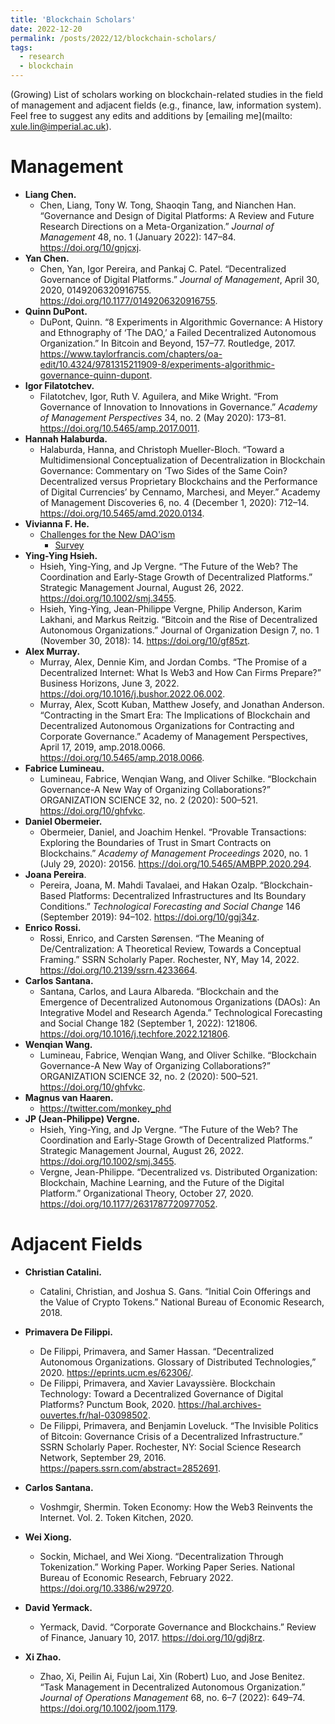 ```yaml
---
title: 'Blockchain Scholars'
date: 2022-12-20
permalink: /posts/2022/12/blockchain-scholars/
tags:
  - research
  - blockchain
---
```


(Growing) List of scholars working on blockchain-related studies in the field of management and adjacent fields (e.g., finance, law, information system). Feel free to suggest any edits and additions by [emailing me](mailto: xule.lin@imperial.ac.uk).

# Management

- **Liang Chen.** 
	- Chen, Liang, Tony W. Tong, Shaoqin Tang, and Nianchen Han. “Governance and Design of Digital Platforms: A Review and Future Research Directions on a Meta-Organization.” *Journal of Management* 48, no. 1 (January 2022): 147–84. https://doi.org/10/gnjcxj.
- **Yan Chen.**
  - Chen, Yan, Igor Pereira, and Pankaj C. Patel. “Decentralized Governance of Digital Platforms.” *Journal of Management*, April 30, 2020, 0149206320916755. https://doi.org/10.1177/0149206320916755.
- **Quinn DuPont.**
	- DuPont, Quinn. “8 Experiments in Algorithmic Governance: A History and Ethnography of ‘The DAO,’ a Failed Decentralized Autonomous Organization.” In Bitcoin and Beyond, 157–77. Routledge, 2017. https://www.taylorfrancis.com/chapters/oa-edit/10.4324/9781315211909-8/experiments-algorithmic-governance-quinn-dupont.
- **Igor Filatotchev.**
	- Filatotchev, Igor, Ruth V. Aguilera, and Mike Wright. “From Governance of Innovation to Innovations in Governance.” *Academy of Management Perspectives* 34, no. 2 (May 2020): 173–81. https://doi.org/10.5465/amp.2017.0011.
- **‌Hannah Halaburda.**
	- Halaburda, Hanna, and Christoph Mueller-Bloch. “Toward a Multidimensional Conceptualization of Decentralization in Blockchain Governance: Commentary on ‘Two Sides of the Same Coin? Decentralized versus Proprietary Blockchains and the Performance of Digital Currencies’ by Cennamo, Marchesi, and Meyer.” Academy of Management Discoveries 6, no. 4 (December 1, 2020): 712–14. https://doi.org/10.5465/amd.2020.0134.
- **Vivianna F. He.** 
	- [Challenges for the New DAO'ism](https://www.linkedin.com/posts/vivianna-f-he-05a41625_dao-governance-openscience-activity-6967471840566853632-UMrs?utm_source=share&utm_medium=member_desktop)
		- [Survey](https://insead.eu.qualtrics.com/jfe/form/SV_5dQqcxHSZZU9AEe)
- **Ying-Ying Hsieh.**
	- Hsieh, Ying-Ying, and Jp Vergne. “The Future of the Web? The Coordination and Early-Stage Growth of Decentralized Platforms.” Strategic Management Journal, August 26, 2022. https://doi.org/10.1002/smj.3455.
	- Hsieh, Ying-Ying, Jean-Philippe Vergne, Philip Anderson, Karim Lakhani, and Markus Reitzig. “Bitcoin and the Rise of Decentralized Autonomous Organizations.” Journal of Organization Design 7, no. 1 (November 30, 2018): 14. https://doi.org/10/gf85zt.
- **Alex Murray.**
	- Murray, Alex, Dennie Kim, and Jordan Combs. “The Promise of a Decentralized Internet: What Is Web3 and How Can Firms Prepare?” Business Horizons, June 3, 2022. https://doi.org/10.1016/j.bushor.2022.06.002.
	- Murray, Alex, Scott Kuban, Matthew Josefy, and Jonathan Anderson. “Contracting in the Smart Era: The Implications of Blockchain and Decentralized Autonomous Organizations for Contracting and Corporate Governance.” Academy of Management Perspectives, April 17, 2019, amp.2018.0066. https://doi.org/10.5465/amp.2018.0066.
- **Fabrice Lumineau.**
	- Lumineau, Fabrice, Wenqian Wang, and Oliver Schilke. “Blockchain Governance-A New Way of Organizing Collaborations?” ORGANIZATION SCIENCE 32, no. 2 (2020): 500–521. https://doi.org/10/ghfvkc.
- **Daniel Obermeier.**
	- Obermeier, Daniel, and Joachim Henkel. “Provable Transactions: Exploring the Boundaries of Trust in Smart Contracts on Blockchains.” *Academy of Management Proceedings* 2020, no. 1 (July 29, 2020): 20156. https://doi.org/10.5465/AMBPP.2020.294.
- **Joana Pereira**.
	- Pereira, Joana, M. Mahdi Tavalaei, and Hakan Ozalp. “Blockchain-Based Platforms: Decentralized Infrastructures and Its Boundary Conditions.” *Technological Forecasting and Social Change* 146 (September 2019): 94–102. https://doi.org/10/ggj34z.
- **Enrico Rossi.**
	- Rossi, Enrico, and Carsten Sørensen. “The Meaning of De/Centralization: A Theoretical Review, Towards a Conceptual Framing.” SSRN Scholarly Paper. Rochester, NY, May 14, 2022. https://doi.org/10.2139/ssrn.4233664.
- **Carlos Santana.**
	- Santana, Carlos, and Laura Albareda. “Blockchain and the Emergence of Decentralized Autonomous Organizations (DAOs): An Integrative Model and Research Agenda.” Technological Forecasting and Social Change 182 (September 1, 2022): 121806. https://doi.org/10.1016/j.techfore.2022.121806.
- **Wenqian Wang.**
	- Lumineau, Fabrice, Wenqian Wang, and Oliver Schilke. “Blockchain Governance-A New Way of Organizing Collaborations?” ORGANIZATION SCIENCE 32, no. 2 (2020): 500–521. https://doi.org/10/ghfvkc.
- **Magnus van Haaren.**
	- https://twitter.com/monkey_phd
- **JP (Jean-Philippe) Vergne.**
	- Hsieh, Ying-Ying, and Jp Vergne. “The Future of the Web? The Coordination and Early-Stage Growth of Decentralized Platforms.” Strategic Management Journal, August 26, 2022. https://doi.org/10.1002/smj.3455.
	- Vergne, Jean-Philippe. “Decentralized vs. Distributed Organization: Blockchain, Machine Learning, and the Future of the Digital Platform.” Organizational Theory, October 27, 2020. https://doi.org/10.1177/2631787720977052.



# Adjacent Fields

- **Christian Catalini.**
	- Catalini, Christian, and Joshua S. Gans. “Initial Coin Offerings and the Value of Crypto Tokens.” National Bureau of Economic Research, 2018.
- **Primavera De Filippi.**
	- De Filippi, Primavera, and Samer Hassan. “Decentralized Autonomous Organizations. Glossary of Distributed Technologies,” 2020. https://eprints.ucm.es/62306/.
	- De Filippi, Primavera, and Xavier Lavayssière. Blockchain Technology: Toward a Decentralized Governance of Digital Platforms? Punctum Book, 2020. https://hal.archives-ouvertes.fr/hal-03098502.
	- De Filippi, Primavera, and Benjamin Loveluck. “The Invisible Politics of Bitcoin: Governance Crisis of a Decentralized Infrastructure.” SSRN Scholarly Paper. Rochester, NY: Social Science Research Network, September 29, 2016. https://papers.ssrn.com/abstract=2852691.
- **Carlos Santana.**
	- Voshmgir, Shermin. Token Economy: How the Web3 Reinvents the Internet. Vol. 2. Token Kitchen, 2020.
- **Wei Xiong.**
	- Sockin, Michael, and Wei Xiong. “Decentralization Through Tokenization.” Working Paper. Working Paper Series. National Bureau of Economic Research, February 2022. https://doi.org/10.3386/w29720.
	
- **‌David Yermack.**
  - Yermack, David. “Corporate Governance and Blockchains.” Review of Finance, January 10, 2017. https://doi.org/10/gdj8rz.
- **Xi Zhao.**
  - Zhao, Xi, Peilin Ai, Fujun Lai, Xin (Robert) Luo, and Jose Benitez. “Task Management in Decentralized Autonomous Organization.” *Journal of Operations Management* 68, no. 6–7 (2022): 649–74. https://doi.org/10.1002/joom.1179.

